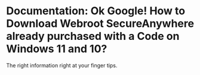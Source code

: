 # Documentation: Ok Google! How to Download Webroot SecureAnywhere already purchased with a Code on Windows 11 and 10?

The right information right at your finger tips.




